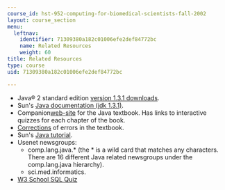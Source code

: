 ```yaml
---
course_id: hst-952-computing-for-biomedical-scientists-fall-2002
layout: course_section
menu:
  leftnav:
    identifier: 71309380a182c01006efe2def84772bc
    name: Related Resources
    weight: 60
title: Related Resources
type: course
uid: 71309380a182c01006efe2def84772bc

---
```


*   Java® 2 standard edition [version 1.3.1 downloads](http://java.sun.com/j2se/1.3/).
*   Sun's [Java documentation (jdk 1.3.1)](http://java.sun.com/j2se/1.3/docs/api/index.html).
*   Companion[web-site](http://wps.prenhall.com/esm_deitel_javahtp_6/) for the Java textbook. Has links to interactive quizzes for each chapter of the book.
*   [Corrections](http://www-cse.ucsd.edu/users/savitch/books/cs1ed2.java/errata.html) of errors in the textbook.
*   Sun's [Java tutorial](http://java.sun.com/docs/books/tutorial/index.html).
*   Usenet newsgroups:
    *   comp.lang.java.\* (the \* is a wild card that matches any characters. There are 16 different Java related newsgroups under the comp.lang.java hierarchy).
    *   sci.med.informatics.
*   [W3 School SQL Quiz](http://www.w3schools.com/sql/sql_quiz.asp)